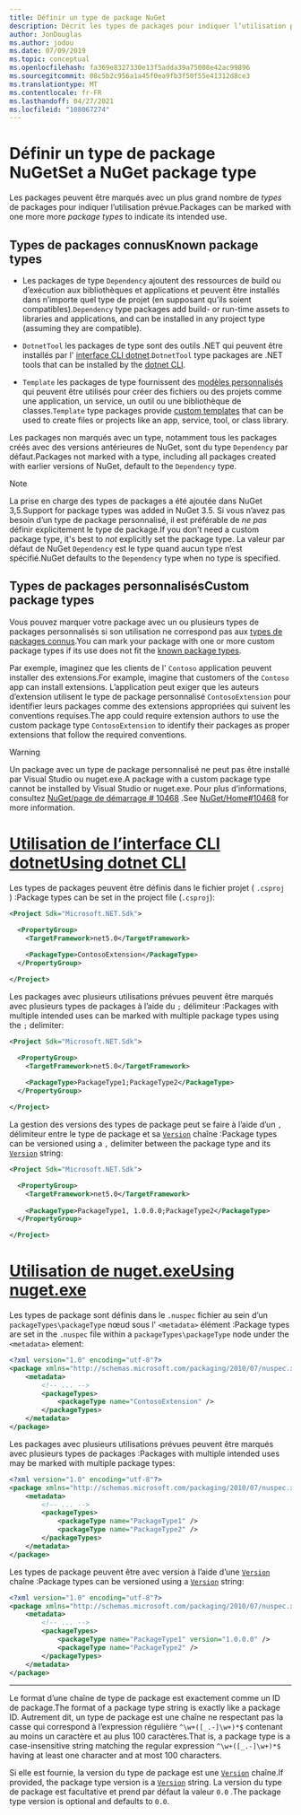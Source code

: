 ```yaml
---
title: Définir un type de package NuGet
description: Décrit les types de packages pour indiquer l’utilisation prévue d’un package.
author: JonDouglas
ms.author: jodou
ms.date: 07/09/2019
ms.topic: conceptual
ms.openlocfilehash: fa369e8327330e13f5adda39a75008e42ac99896
ms.sourcegitcommit: 08c5b2c956a1a45f0ea9fb3f50f55e41312d8ce3
ms.translationtype: MT
ms.contentlocale: fr-FR
ms.lasthandoff: 04/27/2021
ms.locfileid: "108067274"
---
```

# <a name="set-a-nuget-package-type"></a><span data-ttu-id="43c62-103">Définir un type de package NuGet</span><span class="sxs-lookup"><span data-stu-id="43c62-103">Set a NuGet package type</span></span>

<span data-ttu-id="43c62-104">Les packages peuvent être marqués avec un plus grand nombre de *types* de packages pour indiquer l’utilisation prévue.</span><span class="sxs-lookup"><span data-stu-id="43c62-104">Packages can be marked with one more more *package types* to indicate its intended use.</span></span>

## <a name="known-package-types"></a><span data-ttu-id="43c62-105">Types de packages connus</span><span class="sxs-lookup"><span data-stu-id="43c62-105">Known package types</span></span>

- <span data-ttu-id="43c62-106">Les packages de type `Dependency` ajoutent des ressources de build ou d’exécution aux bibliothèques et applications et peuvent être installés dans n’importe quel type de projet (en supposant qu’ils soient compatibles).</span><span class="sxs-lookup"><span data-stu-id="43c62-106">`Dependency` type packages add build- or run-time assets to libraries and applications, and can be installed in any project type (assuming they are compatible).</span></span>

- <span data-ttu-id="43c62-107">`DotnetTool` les packages de type sont des outils .NET qui peuvent être installés par l' [interface CLI dotnet](/dotnet/articles/core/tools/index).</span><span class="sxs-lookup"><span data-stu-id="43c62-107">`DotnetTool` type packages are .NET tools that can be installed by the [dotnet CLI](/dotnet/articles/core/tools/index).</span></span>

- <span data-ttu-id="43c62-108">`Template` les packages de type fournissent des [modèles personnalisés](/dotnet/core/tools/custom-templates) qui peuvent être utilisés pour créer des fichiers ou des projets comme une application, un service, un outil ou une bibliothèque de classes.</span><span class="sxs-lookup"><span data-stu-id="43c62-108">`Template` type packages provide [custom templates](/dotnet/core/tools/custom-templates) that can be used to create files or projects like an app, service, tool, or class library.</span></span>

<span data-ttu-id="43c62-109">Les packages non marqués avec un type, notamment tous les packages créés avec des versions antérieures de NuGet, sont du type `Dependency` par défaut.</span><span class="sxs-lookup"><span data-stu-id="43c62-109">Packages not marked with a type, including all packages created with earlier versions of NuGet, default to the `Dependency` type.</span></span>

> [!NOTE]
> <span data-ttu-id="43c62-110">La prise en charge des types de packages a été ajoutée dans NuGet 3,5.</span><span class="sxs-lookup"><span data-stu-id="43c62-110">Support for package types was added in NuGet 3.5.</span></span>
> <span data-ttu-id="43c62-111">Si vous n’avez pas besoin d’un type de package personnalisé, il est préférable de *ne pas* définir explicitement le type de package.</span><span class="sxs-lookup"><span data-stu-id="43c62-111">If you don't need a custom package type, it's best to *not* explicitly set the package type.</span></span>
> <span data-ttu-id="43c62-112">La valeur par défaut de NuGet `Dependency` est le type quand aucun type n’est spécifié.</span><span class="sxs-lookup"><span data-stu-id="43c62-112">NuGet defaults to the `Dependency` type when no type is specified.</span></span>

## <a name="custom-package-types"></a><span data-ttu-id="43c62-113">Types de packages personnalisés</span><span class="sxs-lookup"><span data-stu-id="43c62-113">Custom package types</span></span>

<span data-ttu-id="43c62-114">Vous pouvez marquer votre package avec un ou plusieurs types de packages personnalisés si son utilisation ne correspond pas aux [types de packages connus](#known-package-types).</span><span class="sxs-lookup"><span data-stu-id="43c62-114">You can mark your package with one or more custom package types if its use does not fit the [known package types](#known-package-types).</span></span>

<span data-ttu-id="43c62-115">Par exemple, imaginez que les clients de l' `Contoso` application peuvent installer des extensions.</span><span class="sxs-lookup"><span data-stu-id="43c62-115">For example, imagine that customers of the `Contoso` app can install extensions.</span></span> <span data-ttu-id="43c62-116">L’application peut exiger que les auteurs d’extension utilisent le type de package personnalisé `ContosoExtension` pour identifier leurs packages comme des extensions appropriées qui suivent les conventions requises.</span><span class="sxs-lookup"><span data-stu-id="43c62-116">The app could require extension authors to use the custom package type `ContosoExtension` to identify their packages as proper extensions that follow the required conventions.</span></span>

> [!WARNING]
> <span data-ttu-id="43c62-117">Un package avec un type de package personnalisé ne peut pas être installé par Visual Studio ou nuget.exe.</span><span class="sxs-lookup"><span data-stu-id="43c62-117">A package with a custom package type cannot be installed by Visual Studio or nuget.exe.</span></span> <span data-ttu-id="43c62-118">Pour plus d’informations, consultez [NuGet/page de démarrage # 10468](https://github.com/NuGet/Home/issues/10468) .</span><span class="sxs-lookup"><span data-stu-id="43c62-118">See [NuGet/Home#10468](https://github.com/NuGet/Home/issues/10468) for more information.</span></span>

# <a name="using-dotnet-cli"></a>[<span data-ttu-id="43c62-119">Utilisation de l’interface CLI dotnet</span><span class="sxs-lookup"><span data-stu-id="43c62-119">Using dotnet CLI</span></span>](#tab/dotnet)

<span data-ttu-id="43c62-120">Les types de packages peuvent être définis dans le fichier projet ( `.csproj` ) :</span><span class="sxs-lookup"><span data-stu-id="43c62-120">Package types can be set in the project file (`.csproj`):</span></span>

```xml
<Project Sdk="Microsoft.NET.Sdk">

  <PropertyGroup>
    <TargetFramework>net5.0</TargetFramework>
    
    <PackageType>ContosoExtension</PackageType>
  </PropertyGroup>

</Project>
```

<span data-ttu-id="43c62-121">Les packages avec plusieurs utilisations prévues peuvent être marqués avec plusieurs types de packages à l’aide du `;` délimiteur :</span><span class="sxs-lookup"><span data-stu-id="43c62-121">Packages with multiple intended uses can be marked with multiple package types using the `;` delimiter:</span></span>

```xml
<Project Sdk="Microsoft.NET.Sdk">

  <PropertyGroup>
    <TargetFramework>net5.0</TargetFramework>
    
    <PackageType>PackageType1;PackageType2</PackageType>
  </PropertyGroup>

</Project>
```

<span data-ttu-id="43c62-122">La gestion des versions des types de package peut se faire à l’aide d’un `,` délimiteur entre le type de package et sa [`Version`](/dotnet/api/system.version) chaîne :</span><span class="sxs-lookup"><span data-stu-id="43c62-122">Package types can be versioned using a `,` delimiter between the package type and its [`Version`](/dotnet/api/system.version) string:</span></span>

```xml
<Project Sdk="Microsoft.NET.Sdk">

  <PropertyGroup>
    <TargetFramework>net5.0</TargetFramework>
    
    <PackageType>PackageType1, 1.0.0.0;PackageType2</PackageType>
  </PropertyGroup>

</Project>
```

# <a name="using-nugetexe"></a>[<span data-ttu-id="43c62-123">Utilisation de nuget.exe</span><span class="sxs-lookup"><span data-stu-id="43c62-123">Using nuget.exe</span></span>](#tab/nugetexe)

<span data-ttu-id="43c62-124">Les types de package sont définis dans le `.nuspec` fichier au sein d’un `packageTypes\packageType` nœud sous l' `<metadata>` élément :</span><span class="sxs-lookup"><span data-stu-id="43c62-124">Package types are set in the `.nuspec` file within a `packageTypes\packageType` node under the `<metadata>` element:</span></span>

```xml
<?xml version="1.0" encoding="utf-8"?>
<package xmlns="http://schemas.microsoft.com/packaging/2010/07/nuspec.xsd">
    <metadata>
        <!-- ... -->
        <packageTypes>
            <packageType name="ContosoExtension" />
        </packageTypes>
    </metadata>
</package>
```

<span data-ttu-id="43c62-125">Les packages avec plusieurs utilisations prévues peuvent être marqués avec plusieurs types de packages :</span><span class="sxs-lookup"><span data-stu-id="43c62-125">Packages with multiple intended uses may be marked with multiple package types:</span></span>

```xml
<?xml version="1.0" encoding="utf-8"?>
<package xmlns="http://schemas.microsoft.com/packaging/2010/07/nuspec.xsd">
    <metadata>
        <!-- ... -->
        <packageTypes>
            <packageType name="PackageType1" />
            <packageType name="PackageType2" />
        </packageTypes>
    </metadata>
</package>
```

<span data-ttu-id="43c62-126">Les types de package peuvent être avec version à l’aide d’une [`Version`](/dotnet/api/system.version) chaîne :</span><span class="sxs-lookup"><span data-stu-id="43c62-126">Package types can be versioned using a [`Version`](/dotnet/api/system.version) string:</span></span>

```xml
<?xml version="1.0" encoding="utf-8"?>
<package xmlns="http://schemas.microsoft.com/packaging/2010/07/nuspec.xsd">
    <metadata>
        <!-- ... -->
        <packageTypes>
            <packageType name="PackageType1" version="1.0.0.0" />
            <packageType name="PackageType2" />
        </packageTypes>
    </metadata>
</package>
```

---

<span data-ttu-id="43c62-127">Le format d’une chaîne de type de package est exactement comme un ID de package.</span><span class="sxs-lookup"><span data-stu-id="43c62-127">The format of a package type string is exactly like a package ID.</span></span> <span data-ttu-id="43c62-128">Autrement dit, un type de package est une chaîne ne respectant pas la casse qui correspond à l’expression régulière `^\w+([_.-]\w+)*$` contenant au moins un caractère et au plus 100 caractères.</span><span class="sxs-lookup"><span data-stu-id="43c62-128">That is, a package type is a case-insensitive string matching the regular expression `^\w+([_.-]\w+)*$` having at least one character and at most 100 characters.</span></span>

<span data-ttu-id="43c62-129">Si elle est fournie, la version du type de package est une [`Version`](/dotnet/api/system.version) chaîne.</span><span class="sxs-lookup"><span data-stu-id="43c62-129">If provided, the package type version is a [`Version`](/dotnet/api/system.version) string.</span></span> <span data-ttu-id="43c62-130">La version du type de package est facultative et prend par défaut la valeur `0.0` .</span><span class="sxs-lookup"><span data-stu-id="43c62-130">The package type version is optional and defaults to `0.0`.</span></span>
